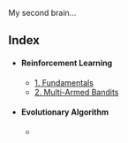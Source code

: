 
My second brain...

## Index
- #### Reinforcement Learning
	- [1. Fundamentals](./Reinforcement_Learning/1.%20Fundamentals.md)
	- [2. Multi-Armed Bandits](2.%20Multi-Armed%20Bandits.md)
- #### Evolutionary Algorithm
	- 